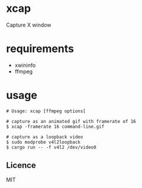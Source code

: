 # xcap
Capture X window

# requirements

- xwininfo
- ffmpeg

# usage

```console
# Usage: xcap [ffmpeg options[

# capture as an animated gif with framerate of 16
$ xcap -framerate 16 command-line.gif

# capture as a loopback video
$ sudo modprobe v4l2loopback
$ cargo run -- -f v4l2 /dev/video0
```

Licence
-------

MIT
